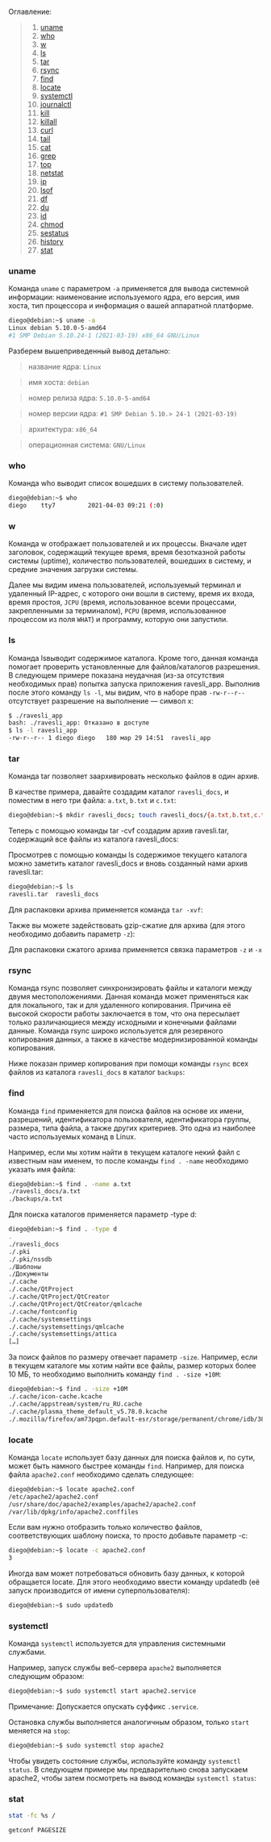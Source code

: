 
Оглавление:

> 1. [uname](#uname)
> 2. [who](#who)
> 3. [w](#w)
> 4. [ls](#ls)
> 5. [tar](#tar)
> 6. [rsync](#rsync)
> 7. [find](#find)
> 8. [locate](#locate)
> 9. [systemctl](#systemctl)
> 10. [journalctl](#journalctl)
> 11. [kill](#kill)
> 12. [killall](#killall)
> 13. [curl](#curl)
> 14. [tail](#tail)
> 15. [cat](#cat)
> 16. [grep](#grep)
> 17. [top](#top)
> 18. [netstat](#netstat)
> 19. [ip](#ip)
> 20. [lsof](#lsof)
> 21. [df](#df)
> 22. [du](#du)
> 23. [id](#id)
> 24. [chmod](#chmod)
> 25. [sestatus](#setstatus)
> 26. [history](#history)
> 27. [stat](#stat)

### uname

Команда `uname` с параметром `-a` применяется для вывода системной информации: наименование используемого ядра, его версия, имя хоста, тип процессора и информация о вашей аппаратной платформе.
```sh
diego@debian:~$ uname -a
Linux debian 5.10.0-5-amd64
#1 SMP Debian 5.10.24-1 (2021-03-19) x86_64 GNU/Linux
```
Разберем вышеприведенный вывод детально:

> название ядра: `Linux`

> имя хоста: `debian`

> номер релиза ядра: `5.10.0-5-amd64`

> номер версии ядра: `#1 SMP Debian 5.10.> 24-1 (2021-03-19)`

> архитектура: `x86_64`

> операционная система: `GNU/Linux`

### who

Команда who выводит список вошедших в систему пользователей.
```sh
diego@debian:~$ who
diego    tty7         2021-04-03 09:21 (:0)
```
### w

Команда w отображает пользователей и их процессы. Вначале идет заголовок, содержащий текущее время, время безотказной работы системы (uptime), количество пользователей, вошедших в систему, и средние значения загрузки системы.

Далее мы видим имена пользователей, используемый терминал и удаленный IP-адрес, с которого они вошли в систему, время их входа, время простоя, `JCPU` (время, использованное всеми процессами, закрепленными за терминалом), `PCPU` (время, использованное процессом из поля `WHAT`) и программу, которую они запустили. 

### ls

Команда lsвыводит содержимое каталога. Кроме того, данная команда помогает проверить установленные для файлов/каталогов разрешения. В следующем примере показана неудачная (из-за отсутствия необходимых прав) попытка запуска приложения ravesli_app. Выполнив после этого команду `ls -l`, мы видим, что в наборе прав `-rw-r--r--` отсутствует разрешение на выполнение — символ x:
```sh
$ ./ravesli_app
bash: ./ravesli_app: Отказано в доступе
$ ls -l ravesli_app
-rw-r--r-- 1 diego diego   180 мар 29 14:51  ravesli_app
```

### tar

Команда tar позволяет заархивировать несколько файлов в один архив.

В качестве примера, давайте создадим каталог `ravesli_docs`, и поместим в него три файла: `a.txt`, `b.txt` и `c.txt`:
```sh
diego@debian:~$ mkdir ravesli_docs; touch ravesli_docs/{a.txt,b.txt,c.txt}
```
Теперь с помощью команды tar -cvf создадим архив ravesli.tar, содержащий все файлы из каталога ravesli_docs:

Просмотрев с помощью команды ls содержимое текущего каталога можно заметить каталог ravesli_docs и вновь созданный нами архив ravesli.tar:
```bash
diego@debian:~$ ls
ravesli.tar  ravesli_docs
```
Для распаковки архива применяется команда `tar -xvf`:

Также вы можете задействовать gzip-сжатие для архива (для этого необходимо добавить параметр `-z`):

Для распаковки сжатого архива применяется связка параметров `-z` и `-x`

### rsync

Команда rsync позволяет синхронизировать файлы и каталоги между двумя местоположениями. Данная команда может применяться как для локального, так и для удаленного копирования. Причина её высокой скорости работы заключается в том, что она пересылает только различающиеся между исходными и конечными файлами данные. Команда rsync широко используется для резервного копирования данных, а также в качестве модернизированной команды копирования.

Ниже показан пример копирования при помощи команды `rsync` всех файлов из каталога `ravesli_docs` в каталог `backups`:

### find

Команда `find` применяется для поиска файлов на основе их имени, разрешений, идентификатора пользователя, идентификатора группы, размера, типа файла, а также других критериев. Это одна из наиболее часто используемых команд в Linux.

Например, если мы хотим найти в текущем каталоге некий файл с известным нам именем, то после команды `find . -name` необходимо указать имя файла:
```sh
diego@debian:~$ find . -name a.txt
./ravesli_docs/a.txt
./backups/a.txt
```
Для поиска каталогов применяется параметр -type d:
```sh
diego@debian:~$ find . -type d
.
./ravesli_docs
./.pki
./.pki/nssdb
./Шаблоны
./Документы
./.cache
./.cache/QtProject
./.cache/QtProject/QtCreator
./.cache/QtProject/QtCreator/qmlcache
./.cache/fontconfig
./.cache/systemsettings
./.cache/systemsettings/qmlcache
./.cache/systemsettings/attica
[…]
```
За поиск файлов по размеру отвечает параметр `-size`. Например, если в текущем каталоге мы хотим найти все файлы, размер которых более 10 МБ, то необходимо выполнить команду `find . -size +10M`:
```sh
diego@debian:~$ find . -size +10M
./.cache/icon-cache.kcache
./.cache/appstream/system/ru_RU.cache
./.cache/plasma_theme_default_v5.78.0.kcache
./.mozilla/firefox/am73pqpn.default-esr/storage/permanent/chrome/idb/3870112724rsegmnoittet-es.sqlite
```

### locate

Команда `locate` использует базу данных для поиска файлов и, по сути, может быть намного быстрее команды `find`. Например, для поиска файла `apache2.conf` необходимо сделать следующее:
```sh
diego@debian:~$ locate apache2.conf
/etc/apache2/apache2.conf
/usr/share/doc/apache2/examples/apache2/apache2.conf
/var/lib/dpkg/info/apache2.conffiles
```
Если вам нужно отобразить только количество файлов, соответствующих шаблону поиска, то просто добавьте параметр -c:
```sh
diego@debian:~$ locate -c apache2.conf
3
```
Иногда вам может потребоваться обновить базу данных, к которой обращается locate. Для этого необходимо ввести команду updatedb (её запуск производится от имени суперпользователя):
```sh
diego@debian:~$ sudo updatedb
```

### systemctl

Команда `systemctl` используется для управления системными службами.

Например, запуск службы веб-сервера `apache2` выполняется следующим образом:
```sh
diego@debian:~$ sudo systemctl start apache2.service
```
Примечание: Допускается опускать суффикс `.service`.

Остановка службы выполняется аналогичным образом, только `start` меняется на `stop`:
```sh
diego@debian:~$ sudo systemctl stop apache2
```
Чтобы увидеть состояние службы, используйте команду `systemctl status`. В следующем примере мы предварительно снова запускаем apache2, чтобы затем посмотреть на вывод команды `systemctl status`:

### stat

```sh
stat -fc %s /
```
```sh
getconf PAGESIZE
```